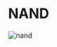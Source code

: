 # NAND

![nand](https://github.com/BorisKlco/breadboard.logic-gates/assets/122160506/c4bed311-9a81-4d49-901e-2810ac9f4bca)
